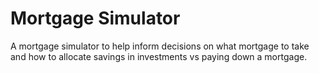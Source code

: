 # Mortgage Simulator

A mortgage simulator to help inform decisions on what mortgage to take and how to allocate savings in investments vs paying down a mortgage.
